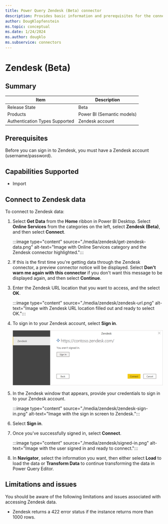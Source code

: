 ```yaml
---
title: Power Query Zendesk (Beta) connector
description: Provides basic information and prerequisites for the connector, describes the connection process, and discusses limitations and issues you might encounter.
author: DougKlopfenstein
ms.topic: conceptual
ms.date: 1/24/2024
ms.author: dougklo
ms.subservice: connectors
---
```


# Zendesk (Beta)

## Summary

| Item | Description |
| ---- | ----------- |
| Release State | Beta |
| Products | Power BI (Semantic models) |
| Authentication Types Supported | Zendesk account |

## Prerequisites

Before you can sign in to Zendesk, you must have a Zendesk account (username/password).

## Capabilities Supported

* Import

## Connect to Zendesk data

To connect to Zendesk data:

1. Select **Get Data** from the **Home** ribbon in Power BI Desktop. Select **Online Services** from the categories on the left, select **Zendesk (Beta)**, and then select **Connect**.

   :::image type="content" source="./media/zendesk/get-zendesk-data.png" alt-text="Image with Online Services category and the Zendesk connector highlighted.":::

2. If this is the first time you're getting data through the Zendesk connector, a preview connector notice will be displayed. Select **Don't warn me again with this connector** if you don't want this message to be displayed again, and then select **Continue**.

3. Enter the Zendesk URL location that you want to access, and the select **OK**.

   :::image type="content" source="./media/zendesk/zendesk-url.png" alt-text="Image with Zendesk URL location filled out and ready to select OK.":::

4. To sign in to your Zendesk account, select **Sign in**.

   ![Image with Zendesk account highlighted, and showing the sign in button.](./media/zendesk/sign-in.png)

5. In the Zendesk window that appears, provide your credentials to sign in to your Zendesk account.

   :::image type="content" source="./media/zendesk/zendesk-sign-in.png" alt-text="Image with the sign in screen to Zendesk.":::

6. Select **Sign in**.

7. Once you've successfully signed in, select **Connect**.

   :::image type="content" source="./media/zendesk/signed-in.png" alt-text="Image with the user signed in and ready to connect.":::

8. In **Navigator**, select the information you want, then either select **Load** to load the data or **Transform Data** to continue transforming the data in Power Query Editor.

## Limitations and issues

You should be aware of the following limitations and issues associated with accessing Zendesk data.

* Zendesk returns a 422 error status if the instance returns more than 1000 rows.
